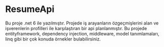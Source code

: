 # ResumeApi

Bu proje .net 6 ile yazılmıştır. Projede iş arayanların özgeçmişlerini alan ve işverenlerin profilleri ile karşılaştıran bir api planlanmıştır. Bu projede entityframework, dependency injection, middleware, model tanımlamaları, linq  gibi bir çok konuda örnekler bulabilirsiniz.
